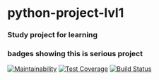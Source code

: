# python-project-lvl1

### Study project for learning


### badges showing this is serious project
[![Maintainability](https://api.codeclimate.com/v1/badges/1ef1d65aad1a35712833/maintainability)](https://codeclimate.com/github/leksuss/python-project-lvl1/maintainability)
[![Test Coverage](https://api.codeclimate.com/v1/badges/1ef1d65aad1a35712833/test_coverage)](https://codeclimate.com/github/leksuss/python-project-lvl1/test_coverage)
[![Build Status](https://travis-ci.com/leksuss/python-project-lvl1.svg?branch=master)](https://travis-ci.com/leksuss/python-project-lvl1)